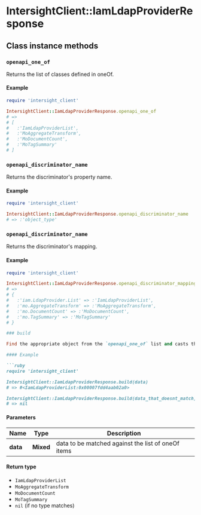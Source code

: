 # IntersightClient::IamLdapProviderResponse

## Class instance methods

### `openapi_one_of`

Returns the list of classes defined in oneOf.

#### Example

```ruby
require 'intersight_client'

IntersightClient::IamLdapProviderResponse.openapi_one_of
# =>
# [
#   :'IamLdapProviderList',
#   :'MoAggregateTransform',
#   :'MoDocumentCount',
#   :'MoTagSummary'
# ]
```

### `openapi_discriminator_name`

Returns the discriminator's property name.

#### Example

```ruby
require 'intersight_client'

IntersightClient::IamLdapProviderResponse.openapi_discriminator_name
# => :'object_type'
```

### `openapi_discriminator_name`

Returns the discriminator's mapping.

#### Example

```ruby
require 'intersight_client'

IntersightClient::IamLdapProviderResponse.openapi_discriminator_mapping
# =>
# {
#   :'iam.LdapProvider.List' => :'IamLdapProviderList',
#   :'mo.AggregateTransform' => :'MoAggregateTransform',
#   :'mo.DocumentCount' => :'MoDocumentCount',
#   :'mo.TagSummary' => :'MoTagSummary'
# }

### build

Find the appropriate object from the `openapi_one_of` list and casts the data into it.

#### Example

```ruby
require 'intersight_client'

IntersightClient::IamLdapProviderResponse.build(data)
# => #<IamLdapProviderList:0x00007fdd4aab02a0>

IntersightClient::IamLdapProviderResponse.build(data_that_doesnt_match)
# => nil
```

#### Parameters

| Name | Type | Description |
| ---- | ---- | ----------- |
| **data** | **Mixed** | data to be matched against the list of oneOf items |

#### Return type

- `IamLdapProviderList`
- `MoAggregateTransform`
- `MoDocumentCount`
- `MoTagSummary`
- `nil` (if no type matches)

